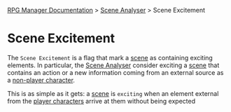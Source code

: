 [RPG Manager Documentation](../index.md) >
[Scene Analyser](0-index.md) >
Scene Excitement

# Scene Excitement

The `Scene Excitement` is a flag that mark a [scene](../components/scene.md) as containing exciting elements.
In particular, the [Scene Analyser](0-index.md) consider exciting a [scene](../components/scene.md) that contains
an action or a new information coming from an external source as a 
[non-player character](../components/non-player-character.md).

This is as simple as it gets: a [scene](../components/scene.md) is `exciting` when an element external from the
[player characters](../components/character.md) arrive at them without being expected
